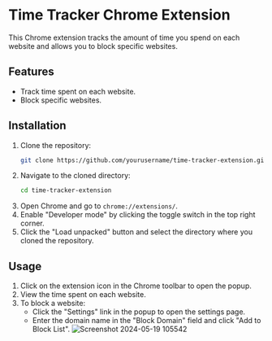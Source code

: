 # Time Tracker Chrome Extension

This Chrome extension tracks the amount of time you spend on each website and allows you to block specific websites.

## Features

- Track time spent on each website.
- Block specific websites.

## Installation

1. Clone the repository:
    ```bash
    git clone https://github.com/yourusername/time-tracker-extension.git
    ```
2. Navigate to the cloned directory:
    ```bash
    cd time-tracker-extension
    ```
3. Open Chrome and go to `chrome://extensions/`.
4. Enable "Developer mode" by clicking the toggle switch in the top right corner.
5. Click the "Load unpacked" button and select the directory where you cloned the repository.

## Usage

1. Click on the extension icon in the Chrome toolbar to open the popup.
2. View the time spent on each website.
3. To block a website:
    - Click the "Settings" link in the popup to open the settings page.
    - Enter the domain name in the "Block Domain" field and click "Add to Block List".
![Screenshot 2024-05-19 105542](https://github.com/anonymous1508/Activity-Tracker/assets/109167785/dfab818c-ac65-478c-bf96-6d6f076140be)
